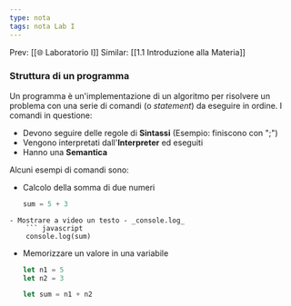 ```yaml
---
type: nota
tags: nota Lab I
---
```


Prev: [[🌐 Laboratorio I]]
Similar: [[1.1 Introduzione alla Materia]]

### Struttura di un programma

Un programma è un'implementazione di un algoritmo per risolvere un problema con una serie di comandi (o _statement_) da eseguire in ordine.
I comandi in questione:
- Devono seguire delle regole di **Sintassi** (Esempio: finiscono con ";")
- Vengono interpretati dall'**Interpreter** ed eseguiti 
- Hanno una **Semantica**


Alcuni esempi di comandi sono:
- Calcolo della somma di due numeri
	``` javascript 
	sum = 5 + 3
```
- Mostrare a video un testo - _console.log_
	``` javascript 
	console.log(sum)
```
- Memorizzare un valore in una variabile
	``` javascript
	let n1 = 5
	let n2 = 3
	
	let sum = n1 + n2
```
